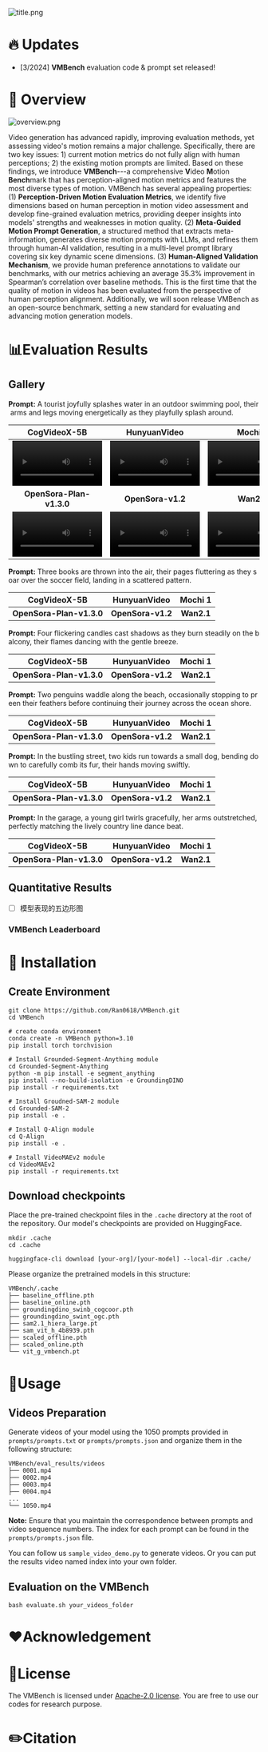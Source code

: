 ![title.png](https://alidocs.oss-cn-zhangjiakou.aliyuncs.com/res/4j6OJMJEg6rjq3p8/img/666040a8-4ec1-474f-840e-f039539d7d08.png)

# 🔥 Updates

*   \[3/2024\] **VMBench** evaluation code & prompt set released!
    

# 📣 Overview

![overview.png](https://alidocs.oss-cn-zhangjiakou.aliyuncs.com/res/4j6OJMJEg6rjq3p8/img/27919c5f-fcea-4f50-8ed8-835ede58b392.png)

Video generation has advanced rapidly, improving evaluation methods, yet assessing video's motion remains a major challenge. Specifically, there are two key issues: 1) current motion metrics do not fully align with human perceptions; 2) the existing motion prompts are limited. Based on these findings, we introduce **VMBench**---a comprehensive **V**ideo **M**otion **Bench**mark that has perception-aligned motion metrics and features the most diverse types of motion. VMBench has several appealing properties: (1) **Perception-Driven Motion Evaluation Metrics**, we identify five dimensions based on human perception in motion video assessment and develop fine-grained evaluation metrics, providing deeper insights into models' strengths and weaknesses in motion quality. (2) **Meta-Guided Motion Prompt Generation**, a structured method that extracts meta-information, generates diverse motion prompts with LLMs, and refines them through human-AI validation, resulting in a multi-level prompt library covering six key dynamic scene dimensions. (3) **Human-Aligned Validation Mechanism**, we provide human preference annotations to validate our benchmarks, with our metrics achieving an average 35.3% improvement in Spearman’s correlation over baseline methods. This is the first time that the quality of motion in videos has been evaluated from the perspective of human perception alignment. Additionally, we will soon release VMBench as an open-source benchmark, setting a new standard for evaluating and advancing motion generation models.

# 📊Evaluation Results

## Gallery

**Prompt:** A tourist joyfully splashes water in an outdoor swimming pool, their arms and legs moving energetically as they playfully splash around.

|                       **CogVideoX-5B**                       |                       **HunyuanVideo**                       |                         **Mochi 1**                          |
| :----------------------------------------------------------: | :----------------------------------------------------------: | :----------------------------------------------------------: |
| <video src="https://github.com/user-attachments/assets/74a0f3b0-6a39-42fe-98de-4a18d4130837" width="180" controls autoplay loop></video>| <video src="https://github.com/user-attachments/assets/7437404c-d732-4e57-9b74-bf1977bc5bfc" width="180" controls autoplay loop></video>| <video src="https://github.com/user-attachments/assets/fbce3824-2cab-426f-a684-ba020366fea2" width="180" controls autoplay loop></video>|
|                   **OpenSora-Plan-v1.3.0**                   |                      **OpenSora-v1.2**                       |                          **Wan2.1**                          |
| <video src="https://github.com/user-attachments/assets/adf91760-ee43-4dae-8675-d6be9584ef98" width="180" controls autoplay loop></video>| <video src="https://github.com/user-attachments/assets/095d2455-2456-4fdf-a36f-1eee7d3485df" width="180" controls autoplay loop></video>| <video src="https://github.com/user-attachments/assets/1fcba978-148c-4140-a4b4-9adc95aecd5b" width="180" controls autoplay loop></video>|

**Prompt:** Three books are thrown into the air, their pages fluttering as they soar over the soccer field, landing in a scattered pattern.

|     **CogVideoX-5B**     | **HunyuanVideo**  | **Mochi 1** |
| :----------------------: | :---------------: | :---------: |
| **OpenSora-Plan-v1.3.0** | **OpenSora-v1.2** | **Wan2.1**  |

**Prompt:** Four flickering candles cast shadows as they burn steadily on the balcony, their flames dancing with the gentle breeze.

|     **CogVideoX-5B**     | **HunyuanVideo**  | **Mochi 1** |
| :----------------------: | :---------------: | :---------: |
| **OpenSora-Plan-v1.3.0** | **OpenSora-v1.2** | **Wan2.1**  |

**Prompt:** Two penguins waddle along the beach, occasionally stopping to preen their feathers before continuing their journey across the ocean shore.

|     **CogVideoX-5B**     | **HunyuanVideo**  | **Mochi 1** |
| :----------------------: | :---------------: | :---------: |
| **OpenSora-Plan-v1.3.0** | **OpenSora-v1.2** | **Wan2.1**  |

**Prompt:** In the bustling street, two kids run towards a small dog, bending down to carefully comb its fur, their hands moving swiftly.

|     **CogVideoX-5B**     | **HunyuanVideo**  | **Mochi 1** |
| :----------------------: | :---------------: | :---------: |
| **OpenSora-Plan-v1.3.0** | **OpenSora-v1.2** | **Wan2.1**  |

**Prompt:** In the garage, a young girl twirls gracefully, her arms outstretched, perfectly matching the lively country line dance beat.

|     **CogVideoX-5B**     | **HunyuanVideo**  | **Mochi 1** |
| :----------------------: | :---------------: | :---------: |
| **OpenSora-Plan-v1.3.0** | **OpenSora-v1.2** | **Wan2.1**  |

## Quantitative Results

*   [ ] 模型表现的五边形图
    

### VMBench Leaderboard

# 🔨 Installation

## Create Environment

```shell
git clone https://github.com/Ran0618/VMBench.git
cd VMBench

# create conda environment
conda create -n VMBench python=3.10
pip install torch torchvision

# Install Grounded-Segment-Anything module
cd Grounded-Segment-Anything
python -m pip install -e segment_anything
pip install --no-build-isolation -e GroundingDINO
pip install -r requirements.txt

# Install Groudned-SAM-2 module
cd Grounded-SAM-2
pip install -e .

# Install Q-Align module
cd Q-Align
pip install -e .

# Install VideoMAEv2 module
cd VideoMAEv2
pip install -r requirements.txt
```

## Download checkpoints
Place the pre-trained checkpoint files in the `.cache` directory at the root of the repository.
Our model's checkpoints are provided on HuggingFace.

```shell
mkdir .cache
cd .cache

huggingface-cli download [your-org]/[your-model] --local-dir .cache/
```
Please organize the pretrained models in this structure:
```shell
VMBench/.cache
├── baseline_offline.pth
├── baseline_online.pth
├── groundingdino_swinb_cogcoor.pth
├── groundingdino_swint_ogc.pth
├── sam2.1_hiera_large.pt
├── sam_vit_h_4b8939.pth
├── scaled_offline.pth
├── scaled_online.pth
└── vit_g_vmbench.pt
```

# 🔧Usage

## Videos Preparation

Generate videos of your model using the 1050 prompts provided in `prompts/prompts.txt` or `prompts/prompts.json` and organize them in the following structure:

```shell
VMBench/eval_results/videos
├── 0001.mp4
├── 0002.mp4
├── 0003.mp4
├── 0004.mp4
...
└── 1050.mp4
```

**Note:** Ensure that you maintain the correspondence between prompts and video sequence numbers. The index for each prompt can be found in the `prompts/prompts.json` file.

 <!-- Please follow our `sample_demo.py`to create videos.  -->
 You can follow us `sample_video_demo.py` to generate videos.
 Or you can put the results video named index into your own folder.
    

## Evaluation on the VMBench

`bash evaluate.sh your_videos_folder`

# ❤️Acknowledgement

# 📜License
The VMBench is licensed under [Apache-2.0 license](http://www.apache.org/licenses/LICENSE-2.0). You are free to use our codes for research purpose.

# ✏️Citation
